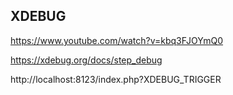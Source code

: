 ## XDEBUG

https://www.youtube.com/watch?v=kbq3FJOYmQ0

https://xdebug.org/docs/step_debug

http://localhost:8123/index.php?XDEBUG_TRIGGER